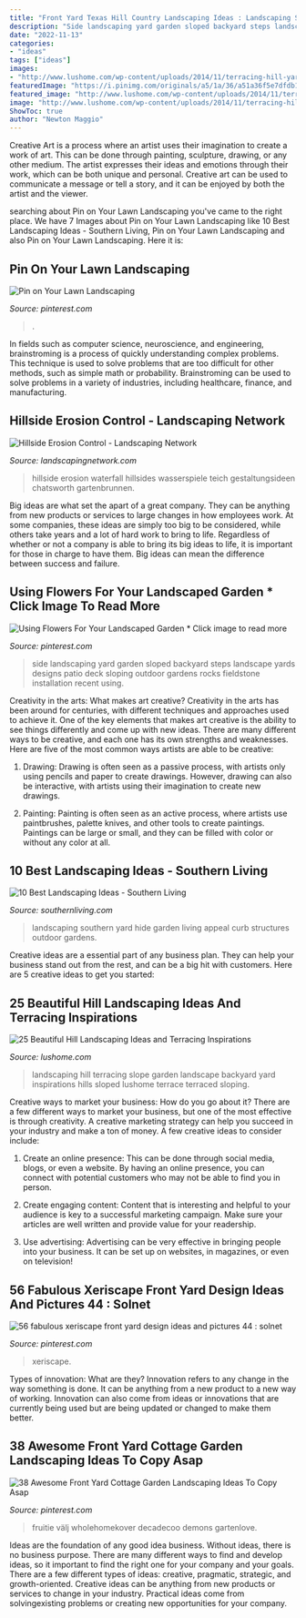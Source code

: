 ```yaml
---
title: "Front Yard Texas Hill Country Landscaping Ideas : Landscaping Southern Yard Hide Garden Living Appeal Curb Structures Outdoor Gardens"
description: "Side landscaping yard garden sloped backyard steps landscape yards designs patio deck sloping outdoor gardens rocks fieldstone installation recent using"
date: "2022-11-13"
categories:
- "ideas"
tags: ["ideas"]
images:
- "http://www.lushome.com/wp-content/uploads/2014/11/terracing-hill-yard-landscaping-ideas-22.jpg"
featuredImage: "https://i.pinimg.com/originals/a5/1a/36/a51a36f5e7dfdb17174250512ae41929.jpg"
featured_image: "http://www.lushome.com/wp-content/uploads/2014/11/terracing-hill-yard-landscaping-ideas-22.jpg"
image: "http://www.lushome.com/wp-content/uploads/2014/11/terracing-hill-yard-landscaping-ideas-22.jpg"
ShowToc: true
author: "Newton Maggio"
---
```



Creative Art is a process where an artist uses their imagination to create a work of art. This can be done through painting, sculpture, drawing, or any other medium. The artist expresses their ideas and emotions through their work, which can be both unique and personal. Creative art can be used to communicate a message or tell a story, and it can be enjoyed by both the artist and the viewer.

	

		
searching about Pin on Your Lawn Landscaping you've came to the right place. We have 7 Images about Pin on Your Lawn Landscaping like 10 Best Landscaping Ideas - Southern Living, Pin on Your Lawn Landscaping and also Pin on Your Lawn Landscaping. Here it is:
		
    
## Pin On Your Lawn Landscaping

<img loading=lazy src="https://i.pinimg.com/736x/2b/b9/1c/2bb91c8a56a091ac230e2240fa629a4c.jpg" onerror="this.onerror=null;this.src='https://tse1.mm.bing.net/th?id=OIP.6G2al5FCP2qnaKGYEDlHzAHaJ3&amp;pid=15.1';" alt="Pin on Your Lawn Landscaping">

_Source: pinterest.com_

>. 

	

In fields such as computer science, neuroscience, and engineering, brainstroming is a process of quickly understanding complex problems. This technique is used to solve problems that are too difficult for other methods, such as simple math or probability. Brainstroming can be used to solve problems in a variety of industries, including healthcare, finance, and manufacturing.

    
## Hillside Erosion Control - Landscaping Network

<img loading=lazy src="https://images.landscapingnetwork.com/pictures/images/900x705Max/site_8/hillside-waterfall-backyard-waterfall-stone-waterfall-the-green-scene_5091.JPG" onerror="this.onerror=null;this.src='https://tse3.mm.bing.net/th?id=OIP.Qd7gO4LSuYMQi8W33oLAMAHaE8&amp;pid=15.1';" alt="Hillside Erosion Control - Landscaping Network">

_Source: landscapingnetwork.com_

>hillside erosion waterfall hillsides wasserspiele teich gestaltungsideen chatsworth gartenbrunnen. 

	

Big ideas are what set the apart of a great company. They can be anything from new products or services to large changes in how employees work. At some companies, these ideas are simply too big to be considered, while others take years and a lot of hard work to bring to life. Regardless of whether or not a company is able to bring its big ideas to life, it is important for those in charge to have them. Big ideas can mean the difference between success and failure.

    
## Using Flowers For Your Landscaped Garden * Click Image To Read More

<img loading=lazy src="https://i.pinimg.com/originals/a5/1a/36/a51a36f5e7dfdb17174250512ae41929.jpg" onerror="this.onerror=null;this.src='https://tse4.mm.bing.net/th?id=OIP.kTOsD0oHIMBRiCBzTWuDlgHaJ4&amp;pid=15.1';" alt="Using Flowers For Your Landscaped Garden * Click image to read more">

_Source: pinterest.com_

>side landscaping yard garden sloped backyard steps landscape yards designs patio deck sloping outdoor gardens rocks fieldstone installation recent using. 

	

Creativity in the arts: What makes art creative?
Creativity in the arts has been around for centuries, with different techniques and approaches used to achieve it. One of the key elements that makes art creative is the ability to see things differently and come up with new ideas. There are many different ways to be creative, and each one has its own strengths and weaknesses. Here are five of the most common ways artists are able to be creative: 
1. Drawing: Drawing is often seen as a passive process, with artists only using pencils and paper to create drawings. However, drawing can also be interactive, with artists using their imagination to create new drawings.

2. Painting: Painting is often seen as an active process, where artists use paintbrushes, palette knives, and other tools to create paintings. Paintings can be large or small, and they can be filled with color or without any color at all.

    
## 10 Best Landscaping Ideas - Southern Living

<img loading=lazy src="https://img1.southernliving.timeinc.net/sites/default/files/styles/responsive_etr_gallery_desktop_portrait/public/image/2016/01/main/ga_84568c9f416c1cfc_spcms_0.jpg?itok=OdDA7bzE" onerror="this.onerror=null;this.src='https://tse3.mm.bing.net/th?id=OIP.fotPj4FUcde4rWbbv0LVkQHaLH&amp;pid=15.1';" alt="10 Best Landscaping Ideas - Southern Living">

_Source: southernliving.com_

>landscaping southern yard hide garden living appeal curb structures outdoor gardens. 

	

Creative ideas are a essential part of any business plan. They can help your business stand out from the rest, and can be a big hit with customers. Here are 5 creative ideas to get you started:

    
## 25 Beautiful Hill Landscaping Ideas And Terracing Inspirations

<img loading=lazy src="http://www.lushome.com/wp-content/uploads/2014/11/terracing-hill-yard-landscaping-ideas-22.jpg" onerror="this.onerror=null;this.src='https://tse1.mm.bing.net/th?id=OIP.1nmxP6k_M-GhWKSZOuH29wHaFT&amp;pid=15.1';" alt="25 Beautiful Hill Landscaping Ideas and Terracing Inspirations">

_Source: lushome.com_

>landscaping hill terracing slope garden landscape backyard yard inspirations hills sloped lushome terrace terraced sloping. 

	

Creative ways to market your business: How do you go about it?
There are a few different ways to market your business, but one of the most effective is through creativity. A creative marketing strategy can help you succeed in your industry and make a ton of money. A few creative ideas to consider include: 
1. Create an online presence: This can be done through social media, blogs, or even a website. By having an online presence, you can connect with potential customers who may not be able to find you in person. 

2. Create engaging content: Content that is interesting and helpful to your audience is key to a successful marketing campaign. Make sure your articles are well written and provide value for your readership. 

3. Use advertising: Advertising can be very effective in bringing people into your business. It can be set up on websites, in magazines, or even on television!

    
## 56 Fabulous Xeriscape Front Yard Design Ideas And Pictures 44 : Solnet

<img loading=lazy src="https://i.pinimg.com/736x/c7/23/9f/c7239f79b8e66d8ff15ce9335e23cf3c.jpg" onerror="this.onerror=null;this.src='https://tse2.mm.bing.net/th?id=OIP.vzvLKzsEBCDNTV1lueZXJgHaHa&amp;pid=15.1';" alt="56 fabulous xeriscape front yard design ideas and pictures 44 : solnet">

_Source: pinterest.com_

>xeriscape. 

	

Types of innovation: What are they?
Innovation refers to any change in the way something is done. It can be anything from a new product to a new way of working. Innovation can also come from ideas or innovations that are currently being used but are being updated or changed to make them better.

    
## 38 Awesome Front Yard Cottage Garden Landscaping Ideas To Copy Asap

<img loading=lazy src="https://i.pinimg.com/736x/d5/c2/df/d5c2dfb1e6495fb87f7da85f576e5574.jpg" onerror="this.onerror=null;this.src='https://tse2.mm.bing.net/th?id=OIP.CZRcriNI_TDQUJbwHCrH-wHaJ3&amp;pid=15.1';" alt="38 Awesome Front Yard Cottage Garden Landscaping Ideas To Copy Asap">

_Source: pinterest.com_

>fruitie välj wholehomekover decadecoo demons gartenlove. 

	

Ideas are the foundation of any good idea business. Without ideas, there is no business purpose. There are many different ways to find and develop ideas, so it important to find the right one for your company and your goals. There are a few different types of ideas: creative, pragmatic, strategic, and growth-oriented. Creative ideas can be anything from new products or services to change in your industry. Practical ideas come from solvingexisting problems or creating new opportunities for your company.

